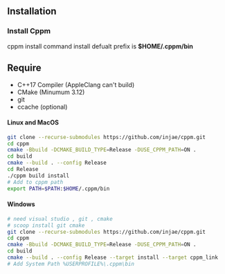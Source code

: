 ## Installation
### Install Cppm
cppm install command install defualt prefix is **$HOME/.cppm/bin** 

## Require
- C++17 Compiler (AppleClang can't build)  
- CMake (Minumum 3.12)  
- git  
- ccache (optional)  

#### Linux and MacOS
```sh
git clone --recurse-submodules https://github.com/injae/cppm.git
cd cppm
cmake -Bbuild -DCMAKE_BUILD_TYPE=Release -DUSE_CPPM_PATH=ON .
cd build
cmake --build . --config Release
cd Release
./cppm build install
# Add to cppm path
export PATH=$PATH:$HOME/.cppm/bin
```

#### Windows
```sh
# need visual studio , git , cmake
# scoop install git cmake
git clone --recurse-submodules https://github.com/injae/cppm.git
cd cppm
cmake -Bbuild -DCMAKE_BUILD_TYPE=Release -DUSE_CPPM_PATH=ON .
cd build
cmake --build . --config Release --target install --target cppm_link
# Add System Path %USERPROFILE%\.cppm\bin
```


